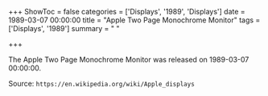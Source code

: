 +++
ShowToc = false
categories = ['Displays', '1989', 'Displays']
date = 1989-03-07 00:00:00
title = "Apple Two Page Monochrome Monitor"
tags = ['Displays', '1989']
summary = " "

+++

The Apple Two Page Monochrome Monitor was released on 1989-03-07 00:00:00.

Source: `https://en.wikipedia.org/wiki/Apple_displays`


